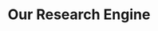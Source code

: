 ---
title: "Our Research Engine"
layout: post
lang: en
lang-ref: 109-research-engine
section: 1
category: 
  - projects
hero:
  image:
    src: 1.9-tx-heading.jpg
    alt: A photo of someone's hand assembling a complex puzzle.
  standards:
    - empower-staff
    - iterate
    - data
blocks:
  - This section describes our most commonly used methods of collecting data, the types of data that we collected, how we used it, and some important constraints to consider, particularly when interpreting our research questions. It also looks at how we arrive at our research questions to begin with, and what we do with our research findings.
  - You hear a lot about breaking down silos in the public sector. Often in government, research is done by a separate team than those leading on experimentation, which are both separate from the development cycle of actual product delivery.
  - While breaking down silos between these areas if work is important, at Talent Cloud we went in a different direction, by putting each of the components of our development cycle in one place (see our Team Operations section). This helps us to work efficiently, keeps us on the same path, and promotes accountability across the whole product team.
  - So how does the research cycle map into the team’s development cycle? Here’s how our research cycle works, beginning with looking up what’s out there beyond government and ending with contributing findings back to the broader community.
  - type: graphic
    size: 100
    src: 1.9-en-research-engine.jpg
    alt: "A graphic representing Talent Cloud's research engine. It showcases the steps Talent Cloud takes to produce research in 10 steps that involve two key areas: External research from academia, the private sector, and experts, and research the Talent Cloud team produces itself. The first step of the process involves sourcing research from academic, private, and public sector studies. The second step requires Talent Cloud to hypothesize based on this research. The third step involves a Government of Canada policy and compliance check. The fourth step validates Talent Cloud's hypothesis and background theory with international experts. The fifth step takes that validated research and results in design work and product prototypes. The sixth step tests these designs with users so that behaviour can be recorded live. The seventh step is collecting and analyzing the results from user testing. The eighth step compares these results to external research findings. The ninth step uses these final research results to improve features on the Talent Cloud platform by the UX team, which results in a live service for users. The tenth and final step is sharing those research findings with the broader community."
  - type: title
    label: Research Methodologies
  - The platform and features that make up Talent Cloud can be broken down into a series of experiments. Each of those experiments began with external research. Sometimes there were widely adopted practices or standards that we could use, but sometimes the answers weren’t so easy to find. 
  - With our initial desk research in hand, we moved on to running pilot projects with real people and job processes to test our hypotheses, all while running compliance checks against government policies. While we haven’t had the sample size to run randomized controlled trials, there are many, albeit less powerful, research methods available for this type of work. We also didn’t lean on a single approach, but instead adapted to identify the best tool for the job. Our methodologies draw from behavioural psychology, lean process re-engineering, human-centered design, and old school qualitative and quantitative research methods.
  - Once we had our pilot results, we went back to external data to validate our findings. Comparing or benchmarking results is always important, but it’s especially so when you’re dealing with very small sample sizes, as we were with jobs posted to the site. It also helped us better understand the machinery and behaviours that shape staffing and talent recruitment.
  - type: title
    label: Qualitative Data
  - Over the course of the project, we collected a huge amount of qualitative data. We conducted workshops with every user group before we started to design anything. Once we started to design, we tested wireframe prototypes early and often, observing whether people were using features the way we thought they would, and then talking to them about what they liked or didn’t. We also took them to presentations with us, when we were talking to our partner departments, or to the general public, and asked people to tell us what they thought.
  - We also didn’t stop collecting qualitative data on features once they were launched. Our Project Coordinator observed how the platform was being used, and flagged lots of issues that we were able to fix quickly, because we were watching. They also regularly compiled emails from users where patterns were identified and sent them to our user experience designers.
  - We also tried really hard to talk to everyone who used the platform, to get their thoughts. A lot of these were semi-structured interviews. Fairly early on, we developed an interview guide to help to focus the conversation of some of our key questions, but we left lots of room to digress and follow our participants' train of thought.
  - We also sent out surveys both to managers that posted jobs on the site, and the applicants to those jobs. While there were some quantitative questions on these forms, we got some of the richest information from the open text boxes.
  - type: title
    label: Quantitative Data
  - GC HR authorities collect a significant amount of data on the hiring process, which helps the GC understand trends and priorities. That said, when we looked at our two primary research goals (time to staff and diversity/culture fit) a lot of the questions that we had related to issues where data was either not collected or we weren’t able to easily access findings (e.g. through the Open Government Portal). 
  - Data about real staffing processes that were run on Talent Cloud was an important line of evidence that we used to test our research questions. To do that we collected data on staffing that wasn’t readily available at this level of detail anywhere else in the GC. We kept track of how long every single step of the hiring process took, as well as the number of applicants that passed each phase of the assessment process. For example, we looked meticulously at things like how many times a job advertisement draft is passed back and forth between HR advisors and managers, how many applicants applied on the last day of a job advertisement, and how machinery steps like translation and data entry impact the order and timing of approvals.
  - type: subtitle
    label: Detail In, Detail Out
  - All of this data was logged manually in a seperate database by the system administrator. (Our plan had been that once the platform covered the staffing process end-to-end, this process would be automated using log files.) Having access to this detailed information helped us identify where processes bog down, and what required process improvements versus behavioural interventions.
  - type: graphic
    size: 100
    src: 1.9-en-pilot-data.jpg
    alt: A screenshot of a spreadsheet application that shows how the team has tracked job process information. It contains data on each stage of a job process' life cycle to help the team better understand how we were improving targeted areas.
  - type: subtitle
    label: Weak Signals
  - Because of sample size constraints (53 jobs were posted since the platform went live, across many departments, classifications, and levels) conducting statistical analysis of the data is not yet possible. So, when we talk about our results on job processes, keep in mind that we’re talking about weak signals. We try to mitigate this by looking at multiple lines of evidence, and  benchmarking our data whenever possible. 
  - However, on the applicant side, we passed the 1,000 applicant mark, which is beginning to approach the volume that we need for statistically significant results. Here, too, our ability to test some of our research questions has been limited by the information we can collect. Without a Protected B server, we aren’t able to do things like collect Employment Equity data on the site, pushing our research on diversity into the qualitative data realm.
  - type: callout
    content: We don’t want to oversell our findings. We’re a small scale experiment and we don’t have a statistically sound sample size for running randomized control trials. While we’re cross-referencing external research with our quantitative and qualitative findings, our research results should be considered weak signals, not definitive solutions.
  - type: title
    label: The Value of Hunches
  - You can’t create evidence-based policy without a foundation of evidence. That was the goal of Talent Cloud. 
  - When we present our results, we usually see a room of people nodding along. Whether they’re managers or HR Advisors, we find we’re confirming a lot of the things they’ve known for years but didn’t necessarily have numbers or stories to back it up. Often we hear the comment, “We knew that already. So what’s the next step?” 
  - While nodding from a crowd isn’t a valid quantitative data point for confirming results, we follow up with interviews, group discussions and live testing of new features, which helps us validate the hard-to-validate hunches - long recognized but statistically unproven - at play in the GC staffing space. 
  - After all, often “hunches” are just multi-year pattern recognition coming forward from experts on the ground, like HR advisors and seasoned managers. And we take time to listen to these hunches and explore the behavioural psychology and systems design behind the issue, hopefully leading towards potential solutions.
  - type: callout
    title: The COVID Chilling Effect on Research
    content: 
      - "Like the rest of the world, COVID had a significant impact on Talent Cloud operations. When employees were sent home to telework indefinitely in mid-March, staffing all but ground to a halt. We had 10 job advertisements from April through June in 2019, but we didn’t post a single job during the equivalent time period in 2020. We also saw the job processes that were in the assessment phase slowed significantly, and we saw a greater proportion of jobs cancelled due to financial constraints by the department. (One side note to this: the few new jobs that did launch during the summer 2020 period were able to take advantage of platform upgrades, and as a result, we saw time to staff continue to come down significantly with these processes.)"
      - 2020 was the year we planned to significantly scale up, and get the sample sizes that we needed to put some statistical power behind our results. Instead, we wound up pivoting quickly to try to help facilitate internal talent mobility across the GC as government organized to support people, businesses, and shifting internal needs (Read more about GC Talent Reserve in Section 5 of this report).
---